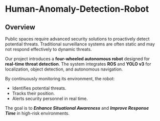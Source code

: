 # Human-Anomaly-Detection-Robot
## Overview  

Public spaces require advanced security solutions to proactively detect potential threats. Traditional surveillance systems are often static and may not respond effectively to dynamic threats.  

Our project introduces a **four-wheeled autonomous robot** designed for **real-time threat detection**. The system integrates **ROS** and **YOLO v3** for localization, object detection, and autonomous navigation.  

By continuously monitoring its environment, the robot:  
- Identifies potential threats.  
- Tracks their position.
- Alerts security personnel in real time.

The goal is to ***Enhance Situational Awareness*** and ***Improve Response Time*** in high-risk environments.  

